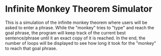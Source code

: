 # Infinite Monkey Theorem Simulator
This is a simulation of the infinite monkey theorem where users will be asked to enter a phrase. While the "monkey" tries to "type" and reach the goal phrase, the program will keep track of the current best sentence/phrase until it an exact copy of it is reached. In the end, the number of loops will be displayed to see how long it took for the "monkey" to reach that goal phrase.
